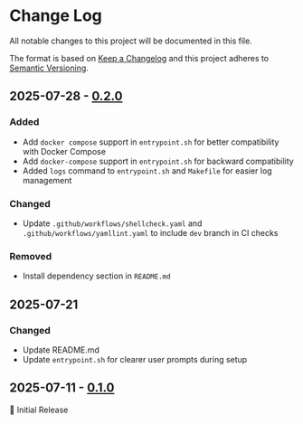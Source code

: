 Change Log
==========

All notable changes to this project will be documented in this file.

The format is based on [Keep a Changelog](http://keepachangelog.com/)
and this project adheres to [Semantic Versioning](http://semver.org/).

## 2025-07-28 - [0.2.0](https://github.com/TangoMan75/traefik/releases/tag/0.2.0)
### Added
- Add `docker compose` support in `entrypoint.sh` for better compatibility with Docker Compose
- Add `docker-compose` support in `entrypoint.sh` for backward compatibility
- Added `logs` command to `entrypoint.sh` and `Makefile` for easier log management

### Changed
- Update `.github/workflows/shellcheck.yaml` and `.github/workflows/yamllint.yaml` to include `dev` branch in CI checks

### Removed
- Install dependency section in `README.md`

## 2025-07-21
### Changed
- Update README.md
- Update `entrypoint.sh` for clearer user prompts during setup

## 2025-07-11 - [0.1.0](https://github.com/TangoMan75/traefik/releases/tag/0.1.0)
🎉 Initial Release
